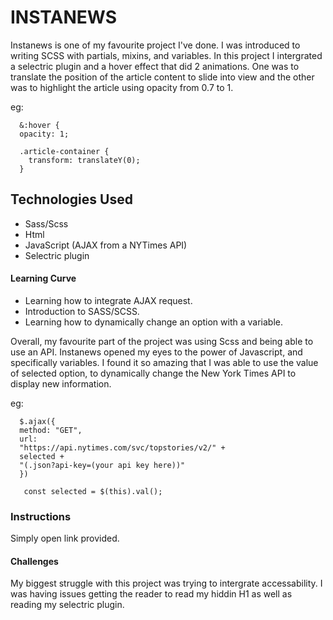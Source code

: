 # INSTANEWS

Instanews is one of my favourite project I've done. I was introduced to writing SCSS with partials, mixins, and variables. In this project I intergrated a selectric plugin and a hover effect that did 2 animations. One was to translate the position of the article content to slide into view and the other was to highlight the article using opacity from 0.7 to 1.

eg:

      &:hover {
      opacity: 1;

      .article-container {
        transform: translateY(0);
      }

## Technologies Used

- Sass/Scss
- Html
- JavaScript (AJAX from a NYTimes API)
- Selectric plugin

#### Learning Curve

- Learning how to integrate AJAX request.
- Introduction to SASS/SCSS.
- Learning how to dynamically change an option with a variable.

Overall, my favourite part of the project was using Scss and being able to use an API. Instanews opened my eyes to the power of Javascript, and specifically variables. I found it so amazing that I was able to use the value of selected option, to dynamically change the New York Times API to display new information.

eg:

      $.ajax({
      method: "GET",
      url:
      "https://api.nytimes.com/svc/topstories/v2/" +
      selected +
      "(.json?api-key=(your api key here))"
      })

       const selected = $(this).val();

### Instructions

Simply open link provided.

#### Challenges

My biggest struggle with this project was trying to intergrate accessability. I was having issues getting the reader to read my hiddin H1 as well as reading my selectric plugin.
